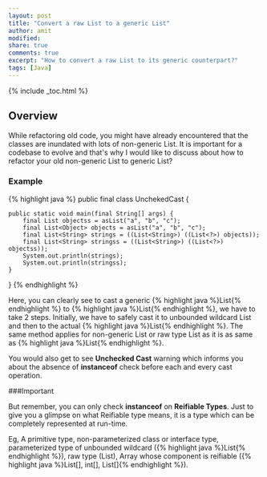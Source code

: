 ```yaml
---
layout: post
title: "Convert a raw List to a generic List"
author: amit
modified:
share: true
comments: true
excerpt: "How to convert a raw List to its generic counterpart?"
tags: [Java]
---
```


{% include _toc.html %}

## Overview

While refactoring old code, you might have already encountered that the classes are inundated with lots of non-generic List. It is important for a codebase to evolve and that's why I would like to discuss about how to refactor your old non-generic List to generic List?

### Example

{% highlight java %}
public final class UnchekedCast {

	public static void main(final String[] args) {
		final List objectss = asList("a", "b", "c");
		final List<Object> objects = asList("a", "b", "c");
		final List<String> strings = ((List<String>) ((List<?>) objects));
		final List<String> stringss = ((List<String>) ((List<?>) objectss));
		System.out.println(strings);
		System.out.println(stringss);
	}

}
{% endhighlight %}

Here, you can clearly see to cast a generic {% highlight java %}List<Object>{% endhighlight %} to {% highlight java %}List<String>{% endhighlight %}, we have to take 2 steps. Initially, we have to safely cast it to unbounded wildcard List and then to the actual {% highlight java %}List<String>{% endhighlight %}. The same method applies for non-generic List or raw type List as it is as same as {% highlight java %}List<Object>{% endhighlight %}.

You would also get to see **Unchecked Cast** warning which informs you about the absence of **instanceof** check before each and every cast operation.

###Important

But remember, you can only check **instanceof** on **Reifiable Types**. Just to give you a glimpse on what Reifiable type means, it is a type which can be completely represented at run-time.

Eg, A primitive type, non-parameterized class or interface type, parameterized type of unbounded wildcard ({% highlight java %}List<?>{% endhighlight %}), raw type (List), Array whose component is reifiable ({% highlight java %}List<?>[], int[], List[]{% endhighlight %}).
